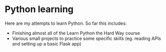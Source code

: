 # Python learning
Here are my attempts to learn Python.  So far this includes:

- Finishing almost all of the Learn Python the Hard Way course
- Various small projects to practice some specific skills (eg. reading APIs and setting up a basic Flask app)
